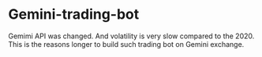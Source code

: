 # Gemini-trading-bot
Gemimi API was changed. And volatility is very slow compared to the 2020. This is the reasons longer to build such trading bot on Gemini exchange.
